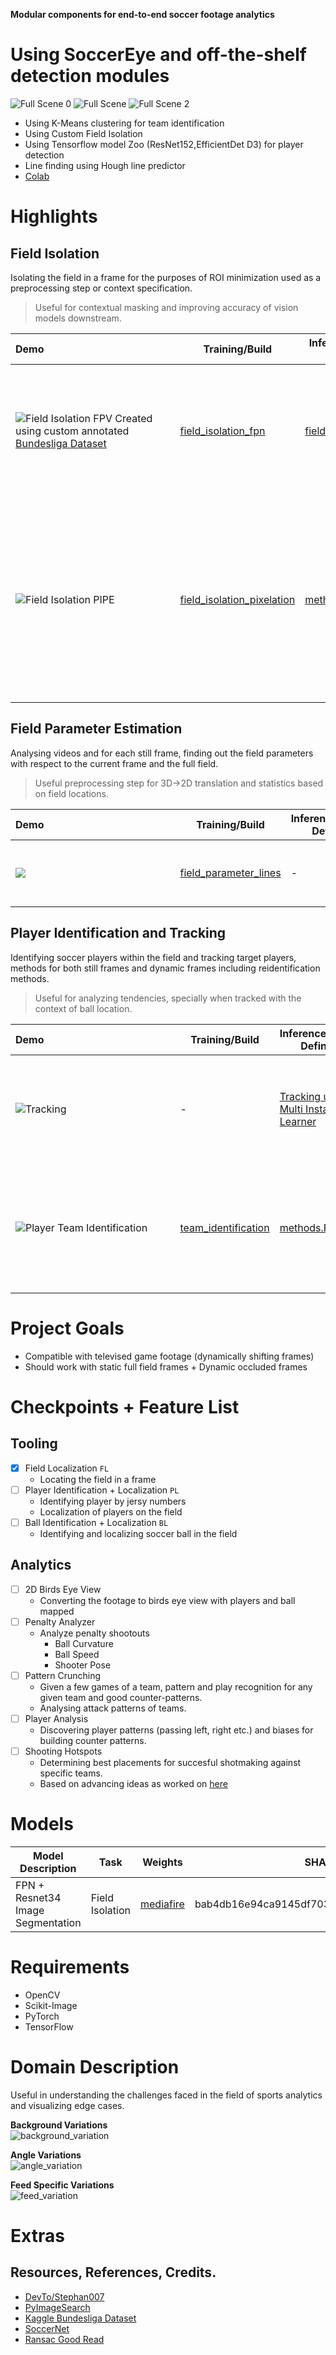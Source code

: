 __Modular components for end-to-end soccer footage analytics__


<!-- 
[![Python 3.8](https://img.shields.io/badge/python-3.8-blue.svg)](https://www.python.org/downloads/release/python-380/)
 -->

# Using SoccerEye and off-the-shelf detection modules 
![Full Scene 0](./assets/lines.gif)
![Full Scene](./assets/output-histogram-matching__1__AdobeExpress_AdobeExpress.gif)
![Full Scene 2](./assets/output-histogram-matching__2__AdobeExpress_AdobeExpress_AdobeExpress.gif)

- Using K-Means clustering for team identification 
- Using Custom Field Isolation 
- Using Tensorflow model Zoo (ResNet152,EfficientDet D3) for player detection
- Line finding using Hough line predictor 
- [Colab]()


# Highlights 
## Field Isolation 
Isolating the field in a frame for the purposes of ROI minimization used as a preprocessing step or context specification. 

> Useful for contextual masking and improving accuracy of vision models downstream.  

|Demo&nbsp;&nbsp;&nbsp;&nbsp;&nbsp;&nbsp;&nbsp;&nbsp;&nbsp;&nbsp;&nbsp;&nbsp;&nbsp;&nbsp;&nbsp;&nbsp;&nbsp;&nbsp;&nbsp;&nbsp;&nbsp;&nbsp;&nbsp;&nbsp;&nbsp;&nbsp;&nbsp;&nbsp;&nbsp;&nbsp;&nbsp;&nbsp;&nbsp;&nbsp;&nbsp;&nbsp;&nbsp;&nbsp;&nbsp;&nbsp;&nbsp;&nbsp;&nbsp;&nbsp;&nbsp;&nbsp;&nbsp;|Training/Build|Inference/Pipeline Definition|Description|
|-|-|-|-|
|![Field Isolation FPV](./assets/field_isolation_fpn.gif) Created using custom annotated [Bundesliga Dataset](https://www.kaggle.com/competitions/dfl-bundesliga-data-shootout)|[field_isolation_fpn](https://github.com/tigboatnc/soccerEye/blob/main//experiments/fpn-1_training_colab.ipynb)|[field_isolation_FPN...](https://github.com/tigboatnc/soccerEye/blob/main/experiments/field_isolation_FPN_FieldMask_1_INFERENCEVIDEO.ipynb)|FPN + Resnet 34 backbone custom trained field isolation, __creates masks at 256x256__. <br/>   `relatively fast cpu inference`|
|![Field Isolation PIPE](./assets/field_isolation_pipe1.gif) |[field_isolation_pixelation](https://github.com/tigboatnc/soccerEye/blob/main/experiments/field_isolation_cv.ipynb)|[methods.P_IF_3](https://github.com/tigboatnc/soccerEye/blob/main/methods.py)|Pixelation -> Adaptive Color Normalization -> Thresholding based pipeline for field isolation, __creates masks at original size__. <br/>`less accurate but  faster than NN based methods`|


## Field Parameter Estimation 
Analysing videos and for each still frame, finding out the field parameters with respect to the current frame and the full field. 
> Useful preprocessing step for 3D->2D translation and statistics based on field locations. 



|Demo&nbsp;&nbsp;&nbsp;&nbsp;&nbsp;&nbsp;&nbsp;&nbsp;&nbsp;&nbsp;&nbsp;&nbsp;&nbsp;&nbsp;&nbsp;&nbsp;&nbsp;&nbsp;&nbsp;&nbsp;&nbsp;&nbsp;&nbsp;&nbsp;&nbsp;&nbsp;&nbsp;&nbsp;&nbsp;&nbsp;&nbsp;&nbsp;&nbsp;&nbsp;&nbsp;&nbsp;&nbsp;&nbsp;&nbsp;&nbsp;&nbsp;&nbsp;&nbsp;&nbsp;&nbsp;&nbsp;&nbsp;|Training/Build|Inference/Pipeline Definition|Description|
|-|-|-|-|
|![](./assets/field_parameter_test_1.gif)|[field_parameter_lines](https://github.com/tigboatnc/soccerEye/blob/main/experiments/field_parameter_lines.ipynb)|-|Detecting bounds w.r.t the current frame|

## Player Identification and Tracking 
Identifying soccer players within the field and tracking target players, methods for both still frames and dynamic frames including reidentification methods. 

> Useful for analyzing tendencies, specially when tracked with the context of ball location. 




|Demo&nbsp;&nbsp;&nbsp;&nbsp;&nbsp;&nbsp;&nbsp;&nbsp;&nbsp;&nbsp;&nbsp;&nbsp;&nbsp;&nbsp;&nbsp;&nbsp;&nbsp;&nbsp;&nbsp;&nbsp;&nbsp;&nbsp;&nbsp;&nbsp;&nbsp;&nbsp;&nbsp;&nbsp;&nbsp;&nbsp;&nbsp;&nbsp;&nbsp;&nbsp;&nbsp;&nbsp;&nbsp;&nbsp;&nbsp;&nbsp;&nbsp;&nbsp;&nbsp;&nbsp;&nbsp;&nbsp;&nbsp;|Training/Build|Inference/Pipeline Definition|Description|
|-|-|-|-|
|![Tracking](./assets/tracking_vanilla.gif)|-|[Tracking using Multi Instance Learner ](https://github.com/tigboatnc/soccerEye/blob/main/experiments/tracking-intro.py)|Using Multi Instance Learner in contrib for player tracking <br/> `Only usable in still frame` |
|![Player Team Identification](./assets/player_team_identification.png)|[team_identification](https://github.com/tigboatnc/soccerEye/blob/main/experiments/team_identification.ipynb)|[methods.P_CB_1](https://github.com/tigboatnc/soccerEye/blob/main/methods.py)|Identifying player teams using K-Means color binning of detected bounding boxes|




# Project Goals
- Compatible with televised game footage (dynamically shifting frames)
- Should work with static full field frames + Dynamic occluded frames



# Checkpoints + Feature List 
## Tooling 
- [x] Field Localization `FL`
    - Locating the field in a frame 
- [ ] Player Identification + Localization `PL`
    - Identifying player by jersy numbers 
    - Localization of players on the field 
- [ ] Ball Identification + Localization `BL`
    - Identifying and localizing soccer ball in the field 

## Analytics 
- [ ] 2D Birds Eye View 
    - Converting the footage to birds eye view with players and ball mapped 
- [ ] Penalty Analyzer 
    - Analyze penalty shootouts 
        - Ball Curvature 
        - Ball Speed 
        - Shooter Pose 
- [ ] Pattern Crunching 
    - Given a few games of a team, pattern and play recognition for any given team and good counter-patterns. 
    - Analysing attack patterns of teams. 
- [ ] Player Analysis 
    - Discovering player patterns (passing left, right etc.) and biases for building counter patterns. 
- [ ] Shooting Hotspots
    - Determining best placements for succesful shotmaking against specific teams. 
    - Based on advancing ideas as worked on [here](https://github.com/danielazevedo/Football-Analytics/blob/master/expected_goals/xG_model_SVM.ipynb)


# Models 


|Model Description|Task|Weights|SHA1|Notebooks|
|-|-|-|-|-|
|FPN + Resnet34 Image Segmentation|Field Isolation|[mediafire](https://www.mediafire.com/file/68yg98ek8cf3gbo/FPN_FieldMask_1.7z/file)|bab4db16e94ca9145df7030ca4dd1bc7899828a5|[training](https://github.com/tigboatnc/soccerEye/blob/main//experiments/fpn-1_training_colab.ipynb)  / [inference](https://github.com/tigboatnc/soccerEye/blob/main/experiments/field_isolation_FPN_FieldMask_1_INFERENCEVIDEO.ipynb)|





# Requirements 
- OpenCV 
- Scikit-Image 
- PyTorch 
- TensorFlow


# Domain Description 

Useful in understanding the challenges faced in the field of sports analytics and visualizing edge cases. 


__Background Variations__<br/>
![background_variation](./assets/background_variation.png)

__Angle Variations__<br/>
![angle_variation](./assets/angle_variation.png)

__Feed Specific Variations__<br/>
![feed_variation](./assets/feed_variation.png)


# Extras
## Resources, References, Credits. 
- [DevTo/Stephan007](https://dev.to/stephan007/open-source-sports-video-analysis-using-maching-learning-2ag4)
- [PyImageSearch](https://pyimagesearch.com/blog/)
- [Kaggle Bundesliga Dataset](https://www.kaggle.com/competitions/dfl-bundesliga-data-shootout)
- [SoccerNet](https://www.soccer-net.org)
- [Ransac Good Read](https://sdg002.github.io/ransac-circle/index.html)
